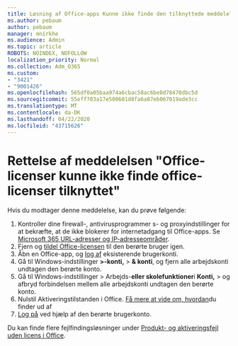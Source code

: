 ```yaml
---
title: Løsning af Office-apps Kunne ikke finde den tilknyttede meddelelse om Office-licenser
ms.author: pebaum
author: pebaum
manager: mnirkhe
ms.audience: Admin
ms.topic: article
ROBOTS: NOINDEX, NOFOLLOW
localization_priority: Normal
ms.collection: Adm_O365
ms.custom:
- "3421"
- "9001426"
ms.openlocfilehash: 565df0a05baa974a6cbac58ac6be8d78470dbc5d
ms.sourcegitcommit: 55eff703a17e500681d8fa6a87eb067019ade3cc
ms.translationtype: MT
ms.contentlocale: da-DK
ms.lasthandoff: 04/22/2020
ms.locfileid: "43715626"
---
```

# <a name="fixing-the-office-apps-couldnt-find-office-licenses-associated-message"></a>Rettelse af meddelelsen "Office-licenser kunne ikke finde office-licenser tilknyttet"

Hvis du modtager denne meddelelse, kan du prøve følgende:

1. Kontroller dine firewall-, antivirusprogrammer s- og proxyindstillinger for at bekræfte, at de ikke blokerer for internetadgang til Office-apps. Se [Microsoft 365 URL-adresser og IP-adresseområder](https://docs.microsoft.com/office365/enterprise/urls-and-ip-address-ranges).
2. Fjern og [tildel Office-licensen](https://docs.microsoft.com/office365/admin/manage/assign-licenses-to-users) til den berørte bruger igen. 
3. Åbn en Office-app, og [log af](https://support.office.com/article/5a20dc11-47e9-4b6f-945d-478cb6d92071) eksisterende brugerkonti.
4. Gå til Windows-indstillinger **>-konti,** > **& konti**, og fjern alle arbejdskonti undtagen den berørte konto.
5. Gå til Windows-indstillinger > Arbejds-**eller skolefunktioner**i **Konti,** > og afbryd forbindelsen mellem alle arbejdskonti undtagen den berørte konto.
6. Nulstil Aktiveringstilstanden i Office. [Få mere at vide om, hvordan](https://docs.microsoft.com/office365/troubleshoot/activation/reset-office-365-proplus-activation-state)du finder ud af
7. [Log på](https://support.office.com/article/628ea040-f265-49de-b986-be09c3ebf8a9) ved hjælp af den berørte brugerkonto.

Du kan finde flere fejlfindingsløsninger under [Produkt- og aktiveringsfejl uden licens i Office](https://support.office.com/Article/0d23d3c0-c19c-4b2f-9845-5344fedc4380).
